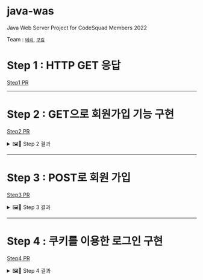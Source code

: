 # java-was
Java Web Server Project for CodeSquad Members 2022  

Team : [`테리`](https://github.com/mybloom), [`쿠킴`](https://github.com/ku-kim)  

# Step 1 : HTTP GET 응답

[Step1 PR](https://github.com/codesquad-members-2022/java-was/pull/4)

---

# Step 2 : GET으로 회원가입 기능 구현
[Step2 PR](https://github.com/codesquad-members-2022/java-was/pull/20)


<details>
<summary> 🖼📝 Step 2 결과 </summary>
<div markdown="1">

<details>
<summary> view </summary>
<div markdown="1">

- localhost:8080/index.html
  ![index](https://i.imgur.com/dw8zYPI.jpg)

- localhost:8080/user/form.html
  ![form](https://i.imgur.com/gDlhS8e.jpg)

- 한글 이름 회원가입 (회원가입시 서버에 로그 확인 가능)
  ![회원가입](https://i.imgur.com/78x6ymA.jpg)

</div>
</details>

<details>
<summary> 테스트 </summary>
<div markdown="1">

![request test](https://i.imgur.com/Wb37br5.jpg)

</div>
</details>

</div>
</details>

---

# Step 3 : POST로 회원 가입
[Step3 PR](https://github.com/codesquad-members-2022/java-was/pull/45)


<details>
<summary> 🖼📝 Step 3 결과 </summary>
<div markdown="1">


<details>
<summary> 테스트 </summary>
<div markdown="1">

![test](https://i.imgur.com/IL8QjvH.jpg)

</div>
</details>

</div>
</details>

---

# Step 4 : 쿠키를 이용한 로그인 구현

[Step4 PR](https://github.com/codesquad-members-2022/java-was/pull/61)


<details>
<summary> 🖼📝 Step 4 결과 </summary>
<div markdown="1">

<details>
<summary> View  </summary>
<div markdown="1">

- GET /user/login.html - 로그인 페이지
![login](https://i.imgur.com/0p9h5yy.jpg)

- 로그인 실패 : /user/login_failed.html로 302 리다이렉트
![loginfailed](https://i.imgur.com/JYOeGTh.jpg)

- 로그인 성공 : 서버로부터 쿠키 응답과 /index.html로 302 리다이렉트
![login200](https://i.imgur.com/XgfRDzz.jpg)

- 로그아웃 : 서버로부터 쿠키 기한 끝 응답과 /index.html로 302 리다이렉트
![logout](https://i.imgur.com/ireFZr4.jpg)

</div>
</details>

</div>
</details>

